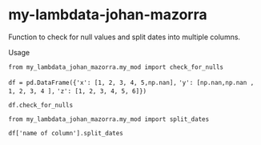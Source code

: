 # my-lambdata-johan-mazorra


Function to check for null values and split dates into multiple columns.

Usage

`from my_lambdata_johan_mazorra.my_mod import check_for_nulls`

`df = pd.DataFrame({'x': [1, 2, 3, 4, 5,np.nan],`
`'y': [np.nan,np.nan , 1, 2, 3, 4 ],`
`'z': [1, 2, 3, 4, 5, 6]})`

`df.check_for_nulls`

`from my_lambdata_johan_mazorra.my_mod import split_dates`

`df['name of column'].split_dates`